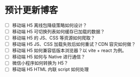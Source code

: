 # 预计更新博客

- [ ] 移动端 H5 离线包降级策略如何设计？
- [ ] 移动端 H5 可切换列表如何缓存已加载的数据？
- [ ] 移动端 H5 的 JS、CSS 等资源如何爬取？
- [ ] 移动端 H5 JS、CSS 加载失败后如何重试？CDN 容灾如何做？
- [ ] 移动端 H5 如何兼容低版本浏览器？以 vite + react 为例。
- [ ] 移动端 H5 如何与 Native 进行通信？
- [ ] 微信小程序如何转换为 H5？
- [ ] 移动端 H5 HTML 内联 script 如何处理
